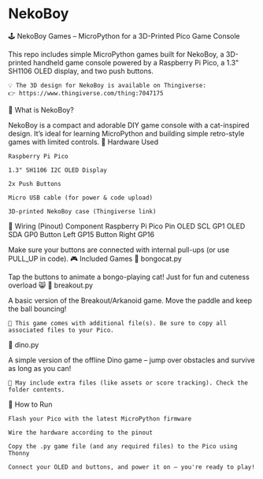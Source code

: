 # NekoBoy

🕹️ NekoBoy Games – MicroPython for a 3D-Printed Pico Game Console

This repo includes simple MicroPython games built for NekoBoy, a 3D-printed handheld game console powered by a Raspberry Pi Pico, a 1.3" SH1106 OLED display, and two push buttons.

    💡 The 3D design for NekoBoy is available on Thingiverse:
    👉 https://www.thingiverse.com/thing:7047175

🐾 What is NekoBoy?

NekoBoy is a compact and adorable DIY game console with a cat-inspired design. It’s ideal for learning MicroPython and building simple retro-style games with limited controls.
🧰 Hardware Used

    Raspberry Pi Pico

    1.3" SH1106 I2C OLED Display

    2x Push Buttons

    Micro USB cable (for power & code upload)

    3D-printed NekoBoy case (Thingiverse link)

🔌 Wiring (Pinout)
Component	Raspberry Pi Pico Pin
OLED SCL	GP1
OLED SDA	GP0
Button Left	GP15
Button Right	GP16

Make sure your buttons are connected with internal pull-ups (or use PULL_UP in code).
🎮 Included Games
🎹 bongocat.py

Tap the buttons to animate a bongo-playing cat! Just for fun and cuteness overload 😸
🧱 breakout.py

A basic version of the Breakout/Arkanoid game. Move the paddle and keep the ball bouncing!

    📁 This game comes with additional file(s). Be sure to copy all associated files to your Pico.

🦖 dino.py

A simple version of the offline Dino game – jump over obstacles and survive as long as you can!

    📁 May include extra files (like assets or score tracking). Check the folder contents.

🚀 How to Run

    Flash your Pico with the latest MicroPython firmware

    Wire the hardware according to the pinout

    Copy the .py game file (and any required files) to the Pico using Thonny

    Connect your OLED and buttons, and power it on – you're ready to play!
